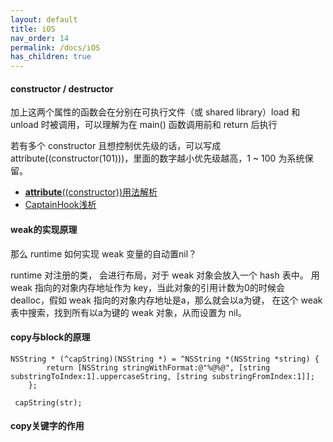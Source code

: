 ```yaml
---
layout: default
title: iOS
nav_order: 14
permalink: /docs/iOS
has_children: true
---
```


#### constructor / destructor
加上这两个属性的函数会在分别在可执行文件（或 shared library）load 和 unload 时被调用，可以理解为在 main() 函数调用前和 return 后执行

若有多个 constructor 且想控制优先级的话，可以写成 attribute((constructor(101)))，里面的数字越小优先级越高，1 ~ 100 为系统保留。

- [__attribute__((constructor))用法解析](https://www.jianshu.com/p/dd425b9dc9db)
- [CaptainHook浅析](https://www.jianshu.com/p/8834b4ce8781)

#### weak的实现原理

那么 runtime 如何实现 weak 变量的自动置nil？

runtime 对注册的类， 会进行布局，对于 weak 对象会放入一个 hash 表中。 用 weak 指向的对象内存地址作为 key，当此对象的引用计数为0的时候会 dealloc，假如 weak 指向的对象内存地址是a，那么就会以a为键， 在这个 weak 表中搜索，找到所有以a为键的 weak 对象，从而设置为 nil。

#### copy与block的原理

~~~
NSString * (^capString)(NSString *) = ^NSString *(NSString *string) {
        return [NSString stringWithFormat:@"%@%@", [string substringToIndex:1].uppercaseString, [string substringFromIndex:1]];
    };

 capString(str);
~~~
#### copy关键字的作用